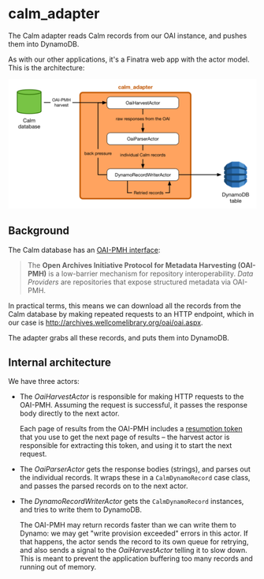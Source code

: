 # calm_adapter

The Calm adapter reads Calm records from our OAI instance, and pushes them
into DynamoDB.

As with our other applications, it's a Finatra web app with the actor model.
This is the architecture:

![](architecture.png)

## Background

The Calm database has an [OAI-PMH interface][oai]:

> The **Open Archives Initiative Protocol for Metadata Harvesting (OAI-PMH)**
> is a low-barrier mechanism for repository interoperability. *Data Providers*
> are repositories that expose structured metadata via OAI-PMH.

In practical terms, this means we can download all the records from the
Calm database by making repeated requests to an HTTP endpoint, which in our
case is <http://archives.wellcomelibrary.org/oai/oai.aspx>.

The adapter grabs all these records, and puts them into DynamoDB.

[oai]: https://www.openarchives.org/pmh/

## Internal architecture

We have three actors:

*   The *OaiHarvestActor* is responsible for making HTTP requests to the
    OAI-PMH.  Assuming the request is successful, it passes the response body
    directly to the next actor.

    Each page of results from the OAI-PMH includes a [resumption token][token]
    that you use to get the next page of results – the harvest actor is
    responsible for extracting this token, and using it to start the next
    request.

*   The *OaiParserActor* gets the response bodies (strings), and parses out
    the individual records.  It wraps these in a `CalmDynamoRecord` case class,
    and passes the parsed records on to the next actor.

*   The *DynamoRecordWriterActor* gets the `CalmDynamoRecord` instances, and
    tries to write them to DynamoDB.

    The OAI-PMH may return records faster than we can write them to Dynamo: we
    may get "write provision exceeded" errors in this actor.  If that happens,
    the actor sends the record to its own queue for retrying, and also sends
    a signal to the *OaiHarvestActor* telling it to slow down.  This is meant
    to prevent the application buffering too many records and running out
    of memory.

[token]: http://www.openarchives.org/OAI/2.0/guidelines-harvester.htm#resumptionToken
